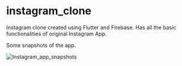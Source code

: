 # instagram_clone

Instagram clone created using Flutter and Firebase. Has all the basic functionalities of original Instagram App.

Some snapshots of the app.


![Instagram_app_snapshots](https://github.com/priteshkadam794/flutter-instagram-clone/assets/131458288/5ad9f3a8-096f-4879-aef6-688b62df23d0)

